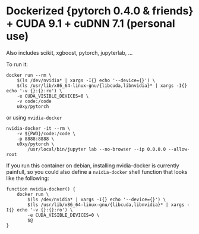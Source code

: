 # Dockerized {pytorch 0.4.0 & friends} + CUDA 9.1 + cuDNN 7.1 (personal use)

Also includes scikit, xgboost, pytorch, jupyterlab, ...

To run it:

    docker run --rm \
        $(ls /dev/nvidia* | xargs -I{} echo '--device={}') \
        $(ls /usr/lib/x86_64-linux-gnu/{libcuda,libnvidia}* | xargs -I{} echo '-v {}:{}:ro') \
        -e CUDA_VISIBLE_DEVICES=0 \
        -v code:/code
        u0xy/pytorch

or using `nvidia-docker`

    nvidia-docker -it --rm \
        -v ${PWD}/code:/code \
        -p 8888:8888 \
        u0xy/pytorch \
            /usr/local/bin/jupyter lab --no-browser --ip 0.0.0.0 --allow-root

If you run this container on debian, installing nvidia-docker is currently painfull, so you could also define a `nvidia-docker` shell function that looks like the following:

    function nvidia-docker() {
        docker run \
            $(ls /dev/nvidia* | xargs -I{} echo '--device={}') \
            $(ls /usr/lib/x86_64-linux-gnu/{libcuda,libnvidia}* | xargs -I{} echo '-v {}:{}:ro') \
            -e CUDA_VISIBLE_DEVICES=0 \
            $@
    }
